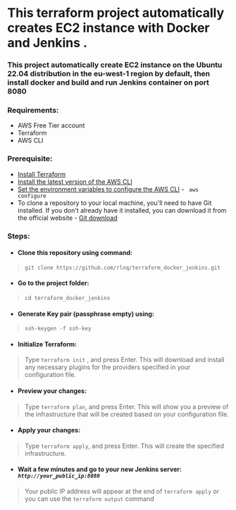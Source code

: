 # This terraform project automatically creates EC2 instance with Docker and Jenkins . 

### This project automatically create EC2 instance on the Ubuntu 22.04 distribution in the eu-west-1 region by default, then install docker and build and run Jenkins container on port 8080 

### Requirements:
* AWS Free Tier account 
* Terraform
* AWS CLI

### Prerequisite:
* [Install Terraform](https://developer.hashicorp.com/terraform/downloads?product_intent=terraform)
* [Install the latest version of the AWS CLI](https://docs.aws.amazon.com/cli/latest/userguide/getting-started-install.html)
* [Set the environment variables to configure the AWS CLI](https://docs.aws.amazon.com/cli/latest/userguide/cli-configure-envvars.html) - <code> aws configure </code>
* To clone a repository to your local machine, you'll need to have Git installed. If you don't already have it installed, you can download it from the official website - [Git download](https://git-scm.com/downloads) 

### Steps:

* #### Clone this repository using command:

> `git clone https://github.com/rlnq/terraform_docker_jenkins.git`

* #### Go to the project folder: 

> `cd terraform_docker_jenkins`

* #### Generate Key pair (passphrase empty) using: 

> `ssh-keygen -f ssh-key`


* #### Initialize Terraform:

 > Type `terraform init` , and press Enter. This will download and install any necessary plugins for the providers specified in your configuration file.
 
* #### Preview your changes:

> Type `terraform plan`, and press Enter. This will show you a preview of the infrastructure that will be created based on your configuration file.

* #### Apply your changes:

> Type `terraform apply`, and press Enter. This will create the specified infrastructure.

* #### Wait a few minutes and go to your new Jenkins server: *`http://your_public_ip:8080`*

> Your public IP address will appear at the end of `terraform apply` or you can use the `terraform output` command
